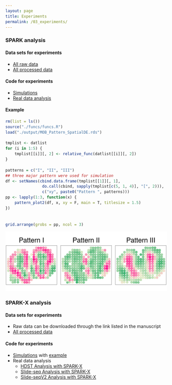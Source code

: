 ```yaml
---
layout: page
title: Experiments
permalink: /03_experiments/
---
```

### SPARK analysis
#### Data sets for experiments
  * [All raw data](https://github.com/xzhoulab/SPARK-Analysis/tree/master/raw_data)
  * [All processed data](https://github.com/xzhoulab/SPARK-Analysis/tree/master/processed_data)
  
#### Code for experiments
  * [Simulations](https://github.com/xzhoulab/SPARK-Analysis/tree/master/simulation)
  * [Real data analysis](https://github.com/xzhoulab/SPARK-Analysis/tree/master/analysis)
  
#### Example
```R
rm(list = ls())
source("./funcs/funcs.R")
load("./output/MOB_Pattern_SpatialDE.rds")

tmplist <- datlist
for (i in 1:5) {
    tmplist[[i]][, 2] <- relative_func(datlist[[i]][, 2])
}

patterns = c("I", "II", "III")
## three major pattern were used for simulation
df <- setNames(cbind.data.frame(tmplist[[1]][, 1], 
                do.call(cbind, sapply(tmplist[c(5, 1, 4)], "[", 2))), 
                c("xy", paste0("Pattern ", patterns)))
pp <- lapply(1:3, function(x) {
    pattern_plot2(df, x, xy = F, main = T, titlesize = 1.5)
})


grid.arrange(grobs = pp, ncol = 3)

```
![summarized patterns from mouse olfactory bulb](mouseOB_pattern.png)


### SPARK-X analysis
#### Data sets for experiments
* Raw data can be downloaded through the link listed in the manuscript
* [All processed data](https://github.com/xzhoulab/SPARK-X-Analysis/tree/main/processed_data)

#### Code for experiments
* [Simulations](https://github.com/xzhoulab/SPARK-X-Analysis/tree/main/simulation) with [example](http://htmlpreview.github.io/?https://github.com/xzhoulab/SPARK-X-Analysis/blob/main/simulation/hotspot_simulation_example.html)
* Real data analysis
  * [HDST Analysis with SPARK-X](http://htmlpreview.github.io/?https://github.com/xzhoulab/SPARK-X-Analysis/blob/main/analysis/HDST_SPARKX.html)
  * [Slide-seq Analysis with SPARK-X](http://htmlpreview.github.io/?https://github.com/xzhoulab/SPARK-X-Analysis/blob/main/analysis/SV1_SPARKX.html)
  * [Slide-seqV2 Analysis with SPARK-X](http://htmlpreview.github.io/?https://github.com/xzhoulab/SPARK-X-Analysis/blob/main/analysis/SV2_SPARKX.html)

  